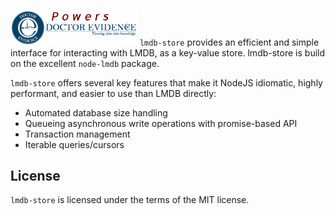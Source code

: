 <a href="https://dev.doctorevidence.com/"><img src="./assets/powers-dre.png" width="203" /></a>
`lmdb-store` provides an efficient and simple interface for interacting with LMDB, as a key-value store. lmdb-store is build on the excellent `node-lmdb` package.

`lmdb-store` offers several key features that make it NodeJS idiomatic, highly performant, and easier to use than LMDB directly:
* Automated database size handling
* Queueing asynchronous write operations with promise-based API
* Transaction management
* Iterable queries/cursors

## License

`lmdb-store` is licensed under the terms of the MIT license.
